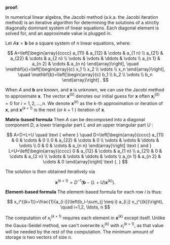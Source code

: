 **proof**:

In numerical linear algebra, the Jacobi method (a.k.a. the Jacobi iteration method) is an iterative algorithm for determining the solutions of a strictly diagonally dominant system of linear equations. Each diagonal element is solved for, and an approximate value is plugged in.

Let $A \mathbf{x}=\mathbf{b}$ be a square system of $n$ linear equations, where:

$$
A=\left[\begin{array}{cccc}
a_{11} & a_{12} & \cdots & a_{1 n} \\
a_{21} & a_{22} & \cdots & a_{2 n} \\
\vdots & \vdots & \ddots & \vdots \\
a_{n 1} & a_{n 2} & \cdots & a_{n n}
\end{array}\right], \quad \mathbf{x}=\left[\begin{array}{c}
x_1 \\
x_2 \\
\vdots \\
x_n
\end{array}\right], \quad \mathbf{b}=\left[\begin{array}{c}
b_1 \\
b_2 \\
\vdots \\
b_n
\end{array}\right] .
$$

When $A$ and $\mathbf{b}$ are known, and $\mathbf{x}$ is unknown, we can use the Jacobi method to approximate $\mathbf{x}$. The vector $\mathbf{x}^{(0)}$ denotes our initial guess for $\mathbf{x}$ often $\mathbf{x}_i^{(0)}=0$ for $i=1,2, \ldots, n$. We denote $\mathbf{x}^{(k)}$ as the $k$-th approximation or iteration of $\mathbf{x}$, and $\mathbf{x}^{(k+1)}$ is the next (or $k+1$ ) iteration of $\mathbf{x}$.

**Matrix-based formula**
Then $A$ can be decomposed into a diagonal component $D$, a lower triangular part $L$ and an upper triangular part $U$ :

$$
A=D+L+U \quad \text { where } \quad D=\left[\begin{array}{cccc}
a_{11} & 0 & \cdots & 0 \\
0 & a_{22} & \cdots & 0 \\
\vdots & \vdots & \ddots & \vdots \\
0 & 0 & \cdots & a_{n n}
\end{array}\right] \text { and } L+U=\left[\begin{array}{cccc}
0 & a_{12} & \cdots & a_{1 n} \\
a_{21} & 0 & \cdots & a_{2 n} \\
\vdots & \vdots & \ddots & \vdots \\
a_{n 1} & a_{n 2} & \cdots & 0
\end{array}\right] \text {. }
$$

The solution is then obtained iteratively via

$$
\mathbf{x}^{(k+1)}=D^{-1}\left(\mathbf{b}-(L+U) \mathbf{x}^{(k)}\right) .
$$

**Element-based formula**
The element-based formula for each row $i$ is thus:

$$
x_i^{(k+1)}=\frac{1}{a_{i i}}\left(b_i-\sum_{j \neq i} a_{i j} x_j^{(k)}\right), \quad i=1,2, \ldots, n
$$

The computation of $x_i^{(k+1)}$ requires each element in $\mathbf{x}^{(k)}$ except itself. Unlike the Gauss-Seidel method, we can't overwrite $x_i^{(k)}$ with $x_i^{(k+1)}$, as that value will be needed by the rest of the computation. The minimum amount of storage is two vectors of size $n$.
